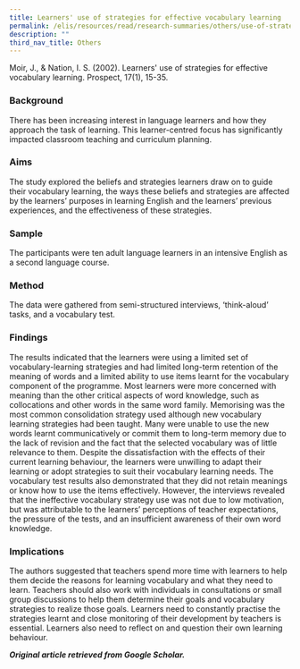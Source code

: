 ```yaml
---
title: Learners' use of strategies for effective vocabulary learning
permalink: /elis/resources/read/research-summaries/others/use-of-strategies-for-effective-vocabulary-learning/
description: ""
third_nav_title: Others
---
```

Moir, J., & Nation, I. S. (2002). Learners' use of strategies for effective vocabulary learning. Prospect, 17(1), 15-35.

### Background

There has been increasing interest in language learners and how they approach the task of learning. This learner-centred focus has significantly impacted classroom teaching and curriculum planning.

### Aims

The study explored the beliefs and strategies learners draw on to guide their vocabulary learning, the ways these beliefs and strategies are affected by the learners’ purposes in learning English and the learners’ previous experiences, and the effectiveness of these strategies.

### Sample

The participants were ten adult language learners in an intensive English as a second language course.

### Method

The data were gathered from semi-structured interviews, ‘think-aloud’ tasks, and a vocabulary test.

### Findings

The results indicated that the learners were using a limited set of vocabulary-learning strategies and had limited long-term retention of the meaning of words and a limited ability to use items learnt for the vocabulary component of the programme. Most learners were more concerned with meaning than the other critical aspects of word knowledge, such as collocations and other words in the same word family. Memorising was the most common consolidation strategy used although new vocabulary learning strategies had been taught. Many were unable to use the new words learnt communicatively or commit them to long-term memory due to the lack of revision and the fact that the selected vocabulary was of little relevance to them. Despite the dissatisfaction with the effects of their current learning behaviour, the learners were unwilling to adapt their learning or adopt strategies to suit their vocabulary learning needs. The vocabulary test results also demonstrated that they did not retain meanings or know how to use the items effectively. However, the interviews revealed that the ineffective vocabulary strategy use was not due to low motivation, but was attributable to the learners’ perceptions of teacher expectations, the pressure of the tests, and an insufficient awareness of their own word knowledge.

### Implications

The authors suggested that teachers spend more time with learners to help them decide the reasons for learning vocabulary and what they need to learn. Teachers should also work with individuals in consultations or small group discussions to help them determine their goals and vocabulary strategies to realize those goals. Learners need to constantly practise the strategies learnt and close monitoring of their development by teachers is essential. Learners also need to reflect on and question their own learning behaviour.


_**Original article retrieved from Google Scholar.**_  


